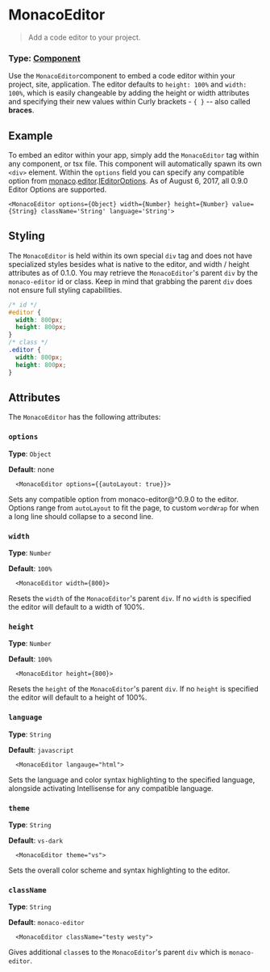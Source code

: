 # MonacoEditor

> Add a code editor to your project.

### Type: [Component](./Glossary.md)

Use the `MonacoEditor`component to embed a code editor within your project, site, application. The editor defaults to `height: 100%` and `width: 100%`, which is easily changeable by adding the height or width attributes and specifying their new values within Curly brackets - `{ }` -- also called **braces**.

## Example
To embed an editor within your app, simply add the `MonacoEditor` tag within any component, or tsx file. This component will automatically spawn its own `<div>` element. Within the `options` field you can specify any compatible option from [monaco](https://microsoft.github.io/monaco-editor/api/index.html).[editor](https://microsoft.github.io/monaco-editor/api/modules/monaco.editor.html).[IEditorOptions](https://microsoft.github.io/monaco-editor/api/interfaces/monaco.editor.ieditoroptions.html). As of August 6, 2017, all 0.9.0 Editor Options are supported.

```tsx
<MonacoEditor options={Object} width={Number} height={Number} value={String} className='String' language='String'>
```

## Styling
The `MonacoEditor` is held within its own special `div` tag and does not have specialized styles besides what is native to the editor, and width / height attributes as of 0.1.0. You may retrieve the `MonacoEditor`'s parent `div` by the `monaco-editor` id or class. Keep in mind that grabbing the parent `div` does not ensure full styling capabilities.

```css
/* id */
#editor {
  width: 800px;
  height: 800px;
}
/* class */
.editor {
  width: 800px;
  height: 800px;
}
```

## Attributes
The `MonacoEditor` has the following attributes:

### `options`
**Type**: `Object`

**Default**: none
```tsx
  <MonacoEditor options={{autoLayout: true}}>
```
Sets any compatible option from monaco-editor@^0.9.0 to the editor. Options range from `autoLayout` to fit the page, to custom `wordWrap` for when a long line should collapse to a second line.

### `width`
**Type**: `Number`

**Default**: `100%`
```tsx
  <MonacoEditor width={800}>
```
Resets the `width` of the `MonacoEditor`'s parent `div`. If no `width` is specified the editor will default to a width of 100%.

### `height`
**Type**: `Number`

**Default**: `100%`
```tsx
  <MonacoEditor height={800}>
```
Resets the `height` of the `MonacoEditor`'s parent `div`. If no `height` is specified the editor will default to a height of 100%.

### `language`
**Type**: `String`

**Default**: `javascript`
```tsx
  <MonacoEditor langauge="html">
```
Sets the language and color syntax highlighting to the specified language, alongside activating Intellisense for any compatible language.

### `theme`
**Type**: `String`

**Default**: `vs-dark`
```tsx
  <MonacoEditor theme="vs">
```
Sets the overall color scheme and syntax highlighting to the editor.

### `className`
**Type**: `String`

**Default**: `monaco-editor`
```tsx
  <MonacoEditor className="testy westy">
```
Gives additional `class`es to the `MonacoEditor`'s parent `div` which is `monaco-editor`.

